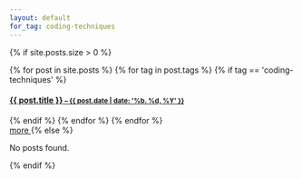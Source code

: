 ```yaml
---
layout: default
for_tag: coding-techniques
---
```


{% if site.posts.size > 0 %}
    <div class="list-group">
        {% for post in site.posts %}
        {% for tag in post.tags %}
        {% if tag == 'coding-techniques' %}
            <a href="{{ post.url }}" class="list-group-item">
                <h4 class="list-group-item-heading">{{ post.title }}<small> &ndash; <time datetime="{{ post.date | date_to_xmlschema }}">{{ post.date | date: '%b. %d, %Y' }}</time></small></h4>
            </a>
        {% endif %}
        {% endfor %}
        {% endfor %}
    </div>
    <a href="/blog/" class="pull-right">more <i class="fa fa-long-arrow-right"></i></a>
{% else %}
    <p>No posts found.</p>
{% endif %}

